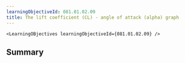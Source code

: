```yaml
---
learningObjectiveId: 081.01.02.09
title: The lift coefficient (CL) - angle of attack (alpha) graph
---
```


```tsx eval
<LearningOBjectives learningObjectiveId={081.01.02.09} />
```

## Summary
